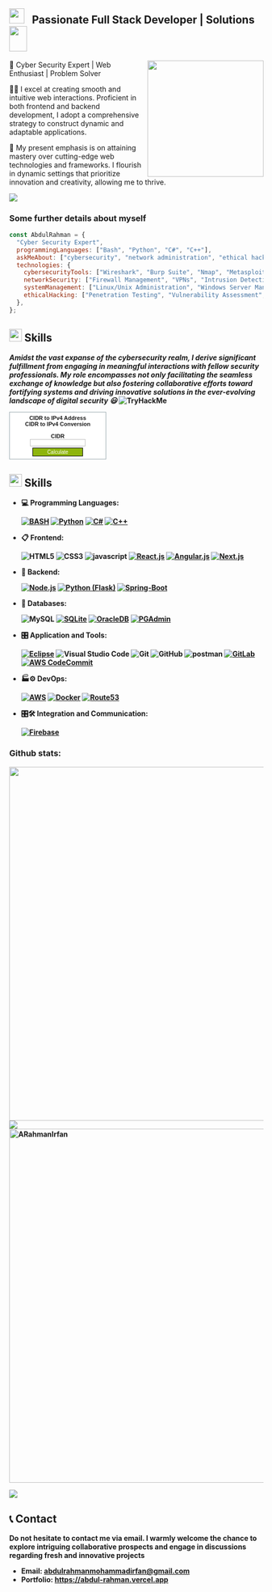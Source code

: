 <h2><img src="https://slackmojis.com/emojis/61718-usagyuun-laptop/download" width="30"/> &nbsp; Passionate Full Stack Developer | Solutions
<img src="https://media3.giphy.com/media/wwoHndUwugaV1klRUq/200w.webp?cid=ecf05e476zvznc8rffpx9vi19umehih8qg1kux44mk4fly03&ep=v1_stickers_search&rid=200w.webp&ct=s" width="35" height="50"></h2>
<img align='right' src="https://i.giphy.com/media/ZEUODEtQiUZWGg6IHR/giphy.webp" width="230">

🚀 Cyber Security Expert | Web Enthusiast | Problem Solver

👨‍💻 I excel at creating smooth and intuitive web interactions. Proficient in both frontend and backend development, I adopt a comprehensive strategy to construct dynamic and adaptable applications.

💼 My present emphasis is on attaining mastery over cutting-edge web technologies and frameworks. I flourish in dynamic settings that prioritize innovation and creativity, allowing me to thrive.

<img src="https://user-images.githubusercontent.com/73097560/115834477-dbab4500-a447-11eb-908a-139a6edaec5c.gif"></a>

### Some further details about myself  

```javascript
const AbdulRahman = {
  "Cyber Security Expert",
  programmingLanguages: ["Bash", "Python", "C#", "C++"],
  askMeAbout: ["cybersecurity", "network administration", "ethical hacking"],
  technologies: {
    cybersecurityTools: ["Wireshark", "Burp Suite", "Nmap", "Metasploit", "Kali Linux"],
    networkSecurity: ["Firewall Management", "VPNs", "Intrusion Detection Systems (IDS)", "Network Monitoring"],
    systemManagement: ["Linux/Unix Administration", "Windows Server Management", "Active Directory", "Virtualization"],
    ethicalHacking: ["Penetration Testing", "Vulnerability Assessment", "Social Engineering"]
  },
};

```

## <img src="https://media2.giphy.com/media/QssGEmpkyEOhBCb7e1/giphy.gif?cid=ecf05e47a0n3gi1bfqntqmob8g9aid1oyj2wr3ds3mg700bl&rid=giphy.gif" width ="25"><b> Skills</b>
<p align="center">

<em><b>Amidst the vast expanse of the cybersecurity realm, I derive significant fulfillment from engaging in meaningful interactions with fellow security professionals. My role encompasses not only facilitating the seamless exchange of knowledge but also fostering collaborative efforts toward fortifying systems and driving innovative solutions in the ever-evolving landscape of digital security 😃 </em>
<img src="https://tryhackme-badges.s3.amazonaws.com/cyberabdulrahman.png" alt="TryHackMe">
<div style="text-align:center">
	<form action="https://www.ipaddressguide.com/cidr" method="post">
		<p style="background:#fff;border:1px solid #99A8AE;width:180px;padding:5px 5px 5px 5px;font-size:11px;font-family:'Trebuchet MS',Arial,Sans-serif;">
			<a href="https://www.ipaddressguide.com" target="_blank"><img src="https://www.ipaddressguide.com/images/ipaddressguide.png" alt="CIDR to IPv4 Address Range Utility Tool | IPAddressGuide" border="0" width="120" height="12" /></a><br />
			<b>CIDR to IPv4 Conversion</b><br /><br />
			<label>CIDR</label><br />
			<input type="text" name="cidr" value="" style="border:solid 1px #C0C0C0;font-size:9px;width:110px;" /><br />
			<input type="submit" value="Calculate" style="width:100px;font-size:10px;margin-top:3px;padding:2px 3px;color:#FFF;background:#8EB50C;border-width:1px;border-style:solid;">
		</p>
	</form>
</div>



## <img src="https://media2.giphy.com/media/QssGEmpkyEOhBCb7e1/giphy.gif?cid=ecf05e47a0n3gi1bfqntqmob8g9aid1oyj2wr3ds3mg700bl&rid=giphy.gif" width ="25"><b> Skills</b>
<p align="center">

- 💻 Programming Languages:

  [![BASH](https://img.shields.io/badge/Bash-4EAA25?style=for-the-badge&logo=gnubash&logoColor=white)](https://www.learnshell.org/)
  [![Python](https://img.shields.io/badge/Python-%233776AB.svg?style=for-the-badge&logo=python&logoColor=white)](https://www.python.org/)
  [![C#](https://img.shields.io/badge/C%23-%23239120.svg?style=for-the-badge&logo=c-sharp&logoColor=white)](https://docs.microsoft.com/en-us/dotnet/csharp/)
  [![C++](https://img.shields.io/badge/C++-%2300599C.svg?style=for-the-badge&logo=c%2B%2B&logoColor=white)](https://isocpp.org/)

- 📋 Frontend: 
    
    ![HTML5](https://img.shields.io/badge/html5-%23E34F26.svg?style=for-the-badge&logo=html5&logoColor=white)
    ![CSS3](https://img.shields.io/badge/css3-%231572B6.svg?style=for-the-badge&logo=css3&logoColor=white)
    ![javascript](https://img.shields.io/badge/javascript%20-%23323330.svg?&style=for-the-badge&logo=javascript&logoColor=%23F7DF1E)
    [![React.js](https://img.shields.io/badge/React.js-%2361DAFB.svg?style=for-the-badge&logo=react&logoColor=white)](https://reactjs.org/)
    [![Angular.js](https://img.shields.io/badge/Angular.js-%23DD0031.svg?style=for-the-badge&logo=angularjs&logoColor=white)](https://angular.io/)
    [![Next.js](https://img.shields.io/badge/Next.js-%23000000.svg?style=for-the-badge&logo=next.js&logoColor=white)](https://nextjs.org/)

-  🧰  Backend:

    [![Node.js](https://img.shields.io/badge/Node.js-%2343853D.svg?style=for-the-badge&logo=node.js&logoColor=white)](https://nodejs.org/)
    [![Python (Flask)](https://img.shields.io/badge/Python%20(Flask)-%23000.svg?style=for-the-badge&logo=python&logoColor=white)](https://flask.palletsprojects.com/)
    [![Spring-Boot](https://img.shields.io/badge/Spring--Boot-%236DB33F.svg?style=for-the-badge&logo=spring&logoColor=white)](https://spring.io/projects/spring-boot)

- 💾 Databases:

    ![MySQL](https://img.shields.io/badge/MySQL-00000F?style=for-the-badge&logo=mysql&logoColor=white)
    [![SQLite](https://img.shields.io/badge/SQLite-%23003B57.svg?style=for-the-badge&logo=sqlite&logoColor=white)](https://www.sqlite.org/)
    [![OracleDB](https://img.shields.io/badge/OracleDB-%23F80000.svg?style=for-the-badge&logo=oracle&logoColor=white)](https://www.oracle.com/database/)
    [![PGAdmin](https://img.shields.io/badge/PGAdmin-%23336791.svg?style=for-the-badge&logo=postgresql&logoColor=white)](https://www.pgadmin.org/)
  
- 🎛️ Application and Tools:

    [![Eclipse](https://img.shields.io/badge/Eclipse-%232C2255.svg?style=for-the-badge&logo=eclipse&logoColor=white)](https://www.eclipse.org/)
    ![Visual Studio Code](https://img.shields.io/badge/Visual%20Studio%20Code-0078d7.svg?style=for-the-badge&logo=visual-studio-code&logoColor=white)
    ![Git](https://img.shields.io/badge/git-%23F05033.svg?style=for-the-badge&logo=git&logoColor=white)
    ![GitHub](https://img.shields.io/badge/github-%23121011.svg?style=for-the-badge&logo=github&logoColor=white)
    ![postman](https://img.shields.io/badge/Postman-FF6C37?style=for-the-badge&logo=Postman&logoColor=white)
    [![GitLab](https://img.shields.io/badge/GitLab-%23FCA121.svg?style=for-the-badge&logo=gitlab&logoColor=white)](https://about.gitlab.com/)
    [![AWS CodeCommit](https://img.shields.io/badge/AWS%20CodeCommit-%23FF9900.svg?style=for-the-badge&logo=amazon-aws&logoColor=white)](https://aws.amazon.com/codecommit/)

- 🏭⚙️ DevOps:
 
  [![AWS](https://img.shields.io/badge/AWS-%23FF9900.svg?style=for-the-badge&logo=amazon-aws&logoColor=white)](https://aws.amazon.com/)
  [![Docker](https://img.shields.io/badge/Docker-%232496ED.svg?style=for-the-badge&logo=docker&logoColor=white)](https://www.docker.com/)
  [![Route53](https://img.shields.io/badge/Route53-%2340AFD4.svg?style=for-the-badge&logo=amazon-aws&logoColor=white)](https://aws.amazon.com/route53/)


- 🎛🛠️ Integration and Communication:

  [![Firebase](https://img.shields.io/badge/Firebase-%23FFCA28.svg?style=for-the-badge&logo=firebase&logoColor=white)](https://firebase.google.com/)

  
    
</p>

### Github stats:

<img src="https://streak-stats.demolab.com?user=ARahmanIrfan&theme=vue-dark" width="700">
<img src="https://user-images.githubusercontent.com/73097560/115834477-dbab4500-a447-11eb-908a-139a6edaec5c.gif">


<img src="https://github-profile-summary-cards.vercel.app/api/cards/profile-details?username=ARahmanIrfan&theme=algolia&hide_border=true"  width="700" alt="ARahmanIrfan">



<img src="https://user-images.githubusercontent.com/73097560/115834477-dbab4500-a447-11eb-908a-139a6edaec5c.gif"></a>
    
## 📞 Contact

Do not hesitate to contact me via email. I warmly welcome the chance to explore intriguing collaborative prospects and engage in discussions regarding fresh and innovative projects

- Email: abdulrahmanmohammadirfan@gmail.com
- Portfolio: https://abdul-rahman.vercel.app

